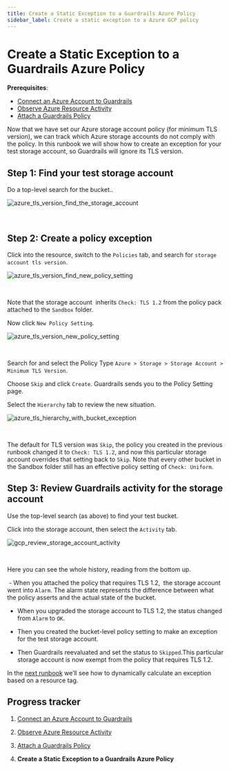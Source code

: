 ```yaml
---
title: Create a Static Exception to a Guardrails Azure Policy
sidebar_label: Create a static exception to a Azure GCP policy
---
```



# Create a Static Exception to a Guardrails Azure Policy

**Prerequisites**:   
  
- [Connect an Azure Account to Guardrails](/guardrails/docs/runbooks/getting-started-azure/connect-a-subscription/)
- [Observe Azure Resource Activity](/guardrails/docs/runbooks/getting-started-azure/observe-azure-activity/)
- [Attach a Guardrails Policy](/guardrails/docs/runbooks/getting-started-azure/attach-a-policy/)


Now that we have set our Azure storage account policy (for minimum TLS version), we can track which Azure storage accounts do not comply with the policy. In this runbook we will show how to create an exception for your test storage account, so Guardrails will ignore its TLS version.

## Step 1: Find your test storage account

Do a top-level search for the bucket..
<p><img alt="azure_tls_version_find_the_storage_account" src="/images/docs/guardrails/runbooks/getting-started-azure/create-static-exception/azure-tls-version-find-the-storage-account.png"/></p><br/>

## Step 2: Create a policy exception

Click into the resource, switch to the `Policies` tab, and search for `storage account tls version`.  
<p><img alt="azure_tls_version_find_new_policy_setting" src="/images/docs/guardrails/runbooks/getting-started-azure/create-static-exception/azure-tls-version-find-new-policy-setting.png"/></p><br/>

Note that the storage account  inherits `Check: TLS 1.2` from the policy pack attached to the `Sandbox` folder. 

  
Now click `New Policy Setting`.
<p><img alt="azure_tls_version_new_policy_setting" src="/images/docs/guardrails/runbooks/getting-started-azure/create-static-exception/azure-tls-version-new-policy-setting.png"/></p><br/>

Search for and select the Policy Type `Azure > Storage > Storage Account > Minimum TLS Version`.

  
Choose `Skip` and click `Create`. Guardrails sends you to the Policy Setting page.

Select the `Hierarchy` tab to review the new situation.
<p><img alt="azure_tls_hierarchy_with_bucket_exception" src="/images/docs/guardrails/runbooks/getting-started-azure/create-static-exception/azure-tls-hierarchy-with-bucket-exception.png"/></p><br/>  
  
The default for TLS version was `Skip`, the policy you created in the previous runbook changed it to `Check: TLS 1.2`, and now this particular storage account overrides that setting back to `Skip`. Note that every other bucket in the Sandbox folder still has an effective policy setting of `Check: Uniform`.  


## Step 3: Review Guardrails activity for the storage account

Use the top-level search (as above) to find your test bucket.

Click into the storage account, then select the `Activity` tab.
<p><img alt="gcp_review_storage_account_activity" src="/images/docs/guardrails/runbooks/getting-started-azure/create-static-exception/gcp-review-storage-account-activity.png"/></p><br/>

Here you can see the whole history, reading from the bottom up.

 - When you attached the policy that requires TLS 1.2,  the storage account went into `Alarm`. The alarm state represents the difference between what the policy asserts and the actual state of the bucket.

- When you upgraded the storage account to TLS 1.2, the status changed from `Alarm` to `OK`.  
  
- Then you created the bucket-level policy setting to make an exception for the test storage account.  
  
- Then Guardrails reevaluated and set the status to `Skipped`.This particular storage account is now exempt from the policy that requires TLS 1.2.

  
In the [next runbook](/guardrails/docs/runbooks/getting-started-azure/create-calculated-exception) we’ll see how to dynamically calculate an exception based on a resource tag.


## Progress tracker

1. [Connect an Azure Account to Guardrails](/guardrails/docs/runbooks/getting-started-azure/connect-a-subscription/)

2. [Observe Azure Resource Activity](/guardrails/docs/runbooks/getting-started-azure/observe-azure-activity/)

3. [Attach a Guardrails Policy](/guardrails/docs/runbooks/getting-started-azure/attach-a-policy/)

4. **Create a Static Exception to a Guardrails Azure Policy**
